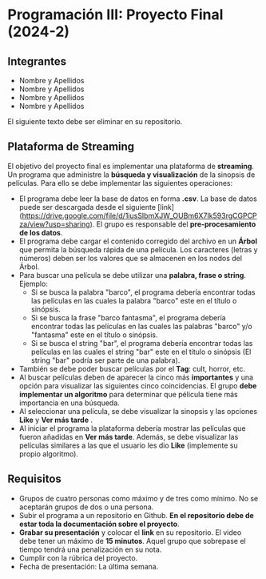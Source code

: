 # Programación III: Proyecto Final (2024-2)

## Integrantes
* Nombre y Apellidos
* Nombre y Apellidos
* Nombre y Apellidos
* Nombre y Apellidos

El siguiente texto debe ser eliminar en su repositorio.

## Plataforma de Streaming
El objetivo del proyecto final es implementar una plataforma de **streaming**. Un programa que administre la **búsqueda y visualización** de la sinopsis de películas. Para ello se debe implementar las siguientes operaciones:

* El programa debe leer la base de datos en forma **.csv**. La base de datos puede ser descargada desde el siguiente [link] (https://drive.google.com/file/d/1iusSIbmXJW_OUBm6X7Ik593rgCGPCPza/view?usp=sharing). El grupo es responsable del **pre-procesamiento de los datos**.
* El programa debe cargar el contenido corregido del archivo en un **Árbol** que permita la búsqueda rápida de una película. Los caracteres (letras y números) deben ser los valores que se almacenen en los nodos del Árbol. 
* Para buscar una película se debe utilizar una **palabra, frase o string**. Ejemplo:
  - Si se busca la palabra "barco", el programa debería encontrar todas las películas en las cuales la palabra "barco" este en el título o sinópsis.
  - Si se busca la frase "barco fantasma", el programa debería encontrar todas las películas en las cuales las palabras "barco" y/o "fantasma" este en el título o sinópsis.
  - Si se busca el string "bar", el programa debería encontrar todas las películas en las cuales el string "bar" este en el título o sinópsis (El string "bar" podría ser parte de una palabra).
* También se debe poder buscar películas por el **Tag**: cult, horror, etc. 
* Al buscar películas deben de aparecer la cinco más **importantes** y una opción para visualizar las siguientes cinco coincidencias. El grupo **debe implementar un algoritmo** para determinar que pélicula tiene más importancia en una búsqueda.
* Al seleccionar una película, se debe visualizar la sinopsis y las opciones **Like** y **Ver más tarde** .
* Al iniciar el programa la plataforma debería mostrar las películas que fueron añadidas en **Ver más tarde**. Además, se debe visualizar las películas similares a las que el usuario les dio **Like** (implemente su propio algoritmo).

## Requisitos
* Grupos de cuatro personas como máximo y de tres como mínimo. No se aceptarán grupos de dos o una persona.
* Subir el programa a un repositorio en Github. **En el repositorio debe de estar toda la documentación sobre el proyecto**.
* **Grabar su presentación** y colocar el **link** en su repositorio. El video debe tener un máximo de **15 minutos**. Aquel grupo que sobrepase el tiempo tendrá una penalización en su nota.
* Cumplir con la rúbrica del proyecto.
* Fecha de presentación: La última semana.



